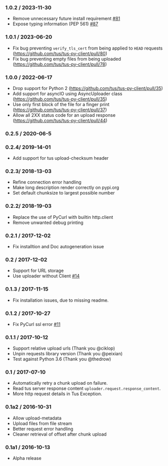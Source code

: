 ### 1.0.2 / 2023-11-30

- Remove unnecessary future install requirement [#81](https://github.com/tus/tus-py-client/pulls/81)
- Expose typing information (PEP 561) [#87](https://github.com/tus/tus-py-client/issues/87)

### 1.0.1 / 2023-06-20

- Fix bug preventing `verify_tls_cert` from being applied to `HEAD` requests (https://github.com/tus/tus-py-client/pull/80)
- Fix bug preventing empty files from being uploaded (https://github.com/tus/tus-py-client/pull/78)

### 1.0.0 / 2022-06-17

- Drop support for Python 2 (https://github.com/tus/tus-py-client/pull/35)
- Add support for asyncIO using AsyncUploader class (https://github.com/tus/tus-py-client/pull/35)
- Use only first block of the file for a finger print (https://github.com/tus/tus-py-client/pull/37)
- Allow all 2XX status code for an upload response (https://github.com/tus/tus-py-client/pull/44)

### 0.2.5 / 2020-06-5

### 0.2.4/ 2019-14-01

- Add support for tus upload-checksum header

### 0.2.3/ 2018-13-03

- Refine connection error handling
- Make long description render correctly on pypi.org
- Set default chunksize to largest possible number

### 0.2.2/ 2018-19-03

- Replace the use of PyCurl with builtin http.client
- Remove unwanted debug printing

### 0.2.1 / 2017-12-02

- Fix installtion and Doc autogeneration issue

### 0.2 / 2017-12-02

- Support for URL storage
- Use uploader without Client [#14](https://github.com/tus/tus-py-client/issues/14)

### 0.1.3 / 2017-11-15

- Fix installation issues, due to missing readme.

### 0.1.2 / 2017-10-27

- Fix PyCurl ssl error [#11](https://github.com/tus/tus-py-client/issues/11)

### 0.1.1 / 2017-10-12

- Support relative upload urls (Thank you @ciklop)
- Unpin requests library version (Thank you @peixian)
- Test against Python 3.6 (Thank you @thedrow)

### 0.1 / 2017-07-10

- Automatically retry a chunk upload on failure.
- Read tus server response content `uploader.request.response_content`.
- More http request details in Tus Exception.

### 0.1a2 / 2016-10-31

- Allow upload-metadata
- Upload files from file stream
- Better request error handling
- Cleaner retrieval of offset after chunk upload

### 0.1a1 / 2016-10-13

- Alpha release

